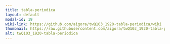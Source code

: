```yaml
---
title: tabla-periodica
layout: default
modal-id: 19
wiki-link: https://github.com/aigora/twQ103_1920-tabla-periodica/wiki
thumbnail: https://raw.githubusercontent.com/aigora/twQ103_1920-tabla-periodica/master/logo.png
alt: twQ103_1920-tabla-periodica
---
```

